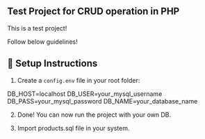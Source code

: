 ## Test Project for CRUD operation in PHP
This is a test project! 

Follow below guidelines!
## 🔧 Setup Instructions

1. Create a `config.env` file in your root folder:

DB_HOST=localhost
DB_USER=your_mysql_username
DB_PASS=your_mysql_password
DB_NAME=your_database_name

2. Done! You can now run the project with your own DB.

3. Import products.sql file in your system.

